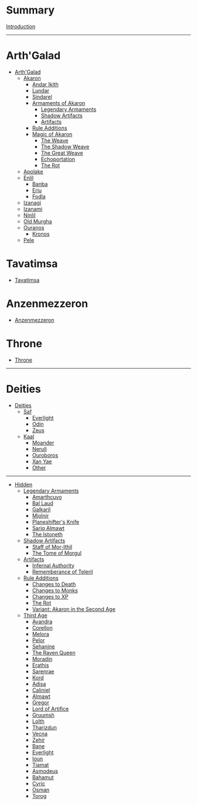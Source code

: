 # Summary

[Introduction](Introduction.md)

---

# Arth'Galad

- [Arth'Galad](Arth'Galad/Arth'Galad.md)
    - [Akaron](Arth'Galad/Akaron/Akaron.md)
        - [Andar Ikith](<Arth'Galad/Akaron/Andar Ikith/Andar Ikith.md>)
        - [Lundar](Arth'Galad/Akaron/Lundar/Lundar.md)
        - [Sindarel](Arth'Galad/Akaron/Sindarel/Sindarel.md)
        - [Armaments of Akaron]()
            - [Legendary Armaments](<Arth'Galad/Akaron/Legendary Armaments/Legendary Armaments.md>)
            - [Shadow Artifacts](<Arth'Galad/Akaron/Shadow Artifacts/Shadow Artifacts.md>)
            - [Artifacts](<Arth'Galad/Akaron/Artifacts/Artifacts.md>)
        - [Rule Additions](<Arth'Galad/Akaron/Rule Additions/Rule Additions.md>)
        - [Magic of Akaron](<Arth'Galad/Akaron/Magic of Akaron/Magic of Akaron.md>)
            - [The Weave](<Arth'Galad/Akaron/Magic of Akaron/The Weave/The Weave.md>)
            - [The Shadow Weave](<Arth'Galad/Akaron/Magic of Akaron/The Shadow Weave/The Shadow Weave.md>)
            - [The Great Weave](<Arth'Galad/Akaron/Magic of Akaron/The Great Weave/The Great Weave.md>)
            - [Echoportation](<Arth'Galad/Akaron/Magic of Akaron/Echoportation/Echoportation.md>)
            - [The Rot](<Arth'Galad/Akaron/Rule Additions/The Rot.md>)
    - [Apolake]()
    - [Enlil]()
        - [Banba](Arth'Galad/Enlil/Banba/Banba.md)
        - [Eriu](Arth'Galad/Enlil/Eriu/Eriu.md)
        - [Fodla](Arth'Galad/Enlil/Fodla/Fodla.md)
    - [Izanagi]()
    - [Izanami](Arth'Galad/Izanami/Izanami.md)
    - [Ninlil]()
    - [Old Murgha](<Arth'Galad/Old Murgha/Old Murgha.md>)
    - [Ouranos]()
        - [Kronos](Arth'Galad/Ouranos/Kronos/Kronos.md)
    - [Pele]()

# Tavatimsa

- [Tavatimsa](Tavatimsa/Tavatimsa.md)

# Anzenmezzeron

- [Anzenmezzeron](Anzenmezzeron/Anzenmezzeron.md)

# Throne
- [Throne](Throne/Throne.md)

---

# Deities

- [Deities]()
    - [Saf]()
        - [Everlight](<Deities/Saf/Everlight/The Remnants of Everlight.md>)
        - [Odin](Deities/Saf/Odin/Odin.md)
        - [Zeus](Deities/Saf/Zeus/Zeus.md)
    - [Kaal]()
        - [Moander](Deities/Kaal/Moander/Moander.md)
        - [Nerull](Deities/Kaal/Nerull/Nerull.md)
        - [Ouroboros](Deities/Kaal/Ouroboros/Ouroboros.md)
        - [Xan Yae](<Deities/Kaal/Xan Yae/Xan Yae.md>)
        - [Other](Deities/Kaal/Other/Other.md)

---

- [Hidden]()
    - [Legendary Armaments]()
        - [Amarthcuvo](<Arth'Galad/Akaron/Legendary Armaments/Amarthcuvo.md>)
        - [Bal Laud](<Arth'Galad/Akaron/Legendary Armaments/Bal Laud.md>)
        - [Galkaril](<Arth'Galad/Akaron/Legendary Armaments/Galkaril.md>)
        - [Mjolnir](<Arth'Galad/Akaron/Legendary Armaments/Mjolnir.md>)
        - [Planeshifter's Knife](<Arth'Galad/Akaron/Legendary Armaments/Planeshifters Knife.md>)
        - [Sariq Almawt](<Arth'Galad/Akaron/Legendary Armaments/Sariq Almawt.md>)
        - [The Istoneth](<Arth'Galad/Akaron/Legendary Armaments/The Istoneth.md>)
    - [Shadow Artifacts]()
        - [Staff of Mor-Ithil](<Arth'Galad/Akaron/Shadow Artifacts/Staff of Mor-Ithil.md>)
        - [The Tome of Morgul](<Arth'Galad/Akaron/Shadow Artifacts/The Tome of Morgul.md>)
    - [Artifacts]()
        - [Infernal Authority](<Arth'Galad/Akaron/Artifacts/Infernal Authority.md>)
        - [Rememberance of Teleril](<Arth'Galad/Akaron/Artifacts/Rememberance of Teleril.md>)
    - [Rule Additions]()
        - [Changes to Death](<Arth'Galad/Akaron/Rule Additions/Changes to Death.md>)
        - [Changes to Monks](<Arth'Galad/Akaron/Rule Additions/Changes to Monks.md>)
        - [Changes to XP](<Arth'Galad/Akaron/Rule Additions/Changes to XP.md>)
        - [The Rot](<Arth'Galad/Akaron/Rule Additions/The Rot.md>)
        - [Variant: Akaron in the Second Age](<Arth'Galad/Akaron/Rule Additions/Variant: Akaron in the Second Age.md>)
    - [Third Age]()
        - [Avandra](<Deities/Saf/Everlight/Third Age/Flower-Borne Gods/Avandra/Avandra.md>)
        - [Corellon](<Deities/Saf/Everlight/Third Age/Flower-Borne Gods/Corellon/Corellon.md>)
        - [Melora](<Deities/Saf/Everlight/Third Age/Flower-Borne Gods/Melora/Melora.md>)
        - [Pelor](<Deities/Saf/Everlight/Third Age/Flower-Borne Gods/Pelor/Pelor.md>)
        - [Sehanine](<Deities/Saf/Everlight/Third Age/Flower-Borne Gods/Sehanine/Sehanine.md>)
        - [The Raven Queen](<Deities/Saf/Everlight/Third Age/Flower-Borne Gods/The Raven Queen/The Raven Queen.md>)
        - [Moradin](<Deities/Saf/Everlight/Third Age/Flower-Borne Gods/Moradin/Moradin.md>)
        - [Erathis](<Deities/Saf/Everlight/Third Age/Flower-Borne Gods/Erathis/Erathis.md>)
        - [Sarenrae](<Deities/Saf/Everlight/Third Age/Flower-Borne Gods/Sarenrae/Sarenrae.md>)
        - [Kord](<Deities/Saf/Everlight/Third Age/Flower-Borne Gods/Kord/Kord.md>)
        - [Adisa](<Deities/Saf/Everlight/Third Age/Flower-Borne Gods/Adisa/Adisa.md>)
        - [Caliniel](<Deities/Saf/Everlight/Third Age/Flower-Borne Gods/Caliniel/Caliniel.md>)
        - [Almawt](<Deities/Saf/Everlight/Third Age/Flower-Borne Gods/Almawt/Almawt.md>)
        - [Gregor](<Deities/Saf/Everlight/Third Age/Flower-Borne Gods/Gregor/Gregor.md>)
        - [Lord of Artifice](<Deities/Saf/Everlight/Third Age/Flower-Borne Gods/Lord of Artifice/Lord of Artifice.md>)
        - [Gruumsh](<Deities/Saf/Everlight/Third Age/Titan-Borne Gods/Gruumsh/Gruumsh.md>)
        - [Lolth](<Deities/Saf/Everlight/Third Age/Titan-Borne Gods/Lolth/Lolth.md>)
        - [Tharizdun](<Deities/Saf/Everlight/Third Age/Titan-Borne Gods/Tharizdun/Tharizdun.md>)
        - [Vecna](<Deities/Saf/Everlight/Third Age/Titan-Borne Gods/Vecna/Vecna.md>)
        - [Zehir](<Deities/Saf/Everlight/Third Age/Titan-Borne Gods/Zehir/Zehir.md>)
        - [Bane](<Deities/Saf/Everlight/Third Age/Titan-Borne Gods/Bane/Bane.md>)
        - [Everlight](<Deities/Saf/Everlight/Third Age/Dead or Missing Deities/Everlight/Everlight.md>)
        - [Ioun](<Deities/Saf/Everlight/Third Age/Dead or Missing Deities/Ioun/Ioun.md>)
        - [Tiamat](<Deities/Saf/Everlight/Third Age/Dead or Missing Deities/Tiamat/Tiamat.md>)
        - [Asmodeus](<Deities/Saf/Everlight/Third Age/Dead or Missing Deities/Asmodeus/Asmodeus.md>)
        - [Bahamut](<Deities/Saf/Everlight/Third Age/Dead or Missing Deities/Bahamut/Bahamut.md>)
        - [Cyric](Deities/Kaal/Other/Cyric/Cyric.md)
        - [Osman](Deities/Kaal/Other/Osman/Osman.md)
        - [Torog](<Deities/Saf/Everlight/Third Age/Titan-Borne Gods/Torog/Torog.md>)
